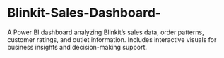 # Blinkit-Sales-Dashboard-
A Power BI dashboard analyzing Blinkit’s sales data, order patterns, customer ratings, and outlet information. Includes interactive visuals for business insights and decision-making support.
